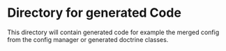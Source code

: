 # Directory for generated Code

This directory will contain generated code for example the merged
config from the config manager or generated doctrine classes. 